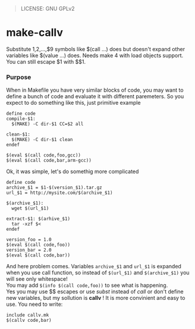 > LICENSE: GNU GPLv2

# make-callv
Substitute $1,$2,...,$9 symbols like $(call ...) does but doesn't expand other variables like $(value ...) does. Needs make 4 with load objects support. You can still escape $1 with $$1.

### Purpose
When in Makefile you have very similar blocks of code, you may want to define a bunch of code and evaluate it with different paremeters. So you expect to do something like this, just primitive example

```make
define code
compile-$1:
  $(MAKE) -C dir-$1 CC=$2 all

clean-$1:
  $(MAKE) -C dir-$1 clean
endef

$(eval $(call code,foo,gcc))
$(eval $(call code,bar,arm-gcc))
```

Ok, it was simple, let's do somethig more complicated
```make
define code
archive_$1 = $1-$(version_$1).tar.gz
url_$1 = http://mysite.com/$(archive_$1)

$(archive_$1):
  wget $(url_$1)

extract-$1: $(arhive_$1)
  tar -xzf $<
endef

version_foo = 1.0
$(eval $(call code,foo))
version_bar = 2.0
$(eval $(call code,bar))
```
And here problem comes. Variables `archive_$1` and `url_$1` is expanded when you use call function, so instead of `$(url_$1)` and `$(archive_$1)` you will see only whitespace! <br>
You may add `$(info $(call code,foo))` to see what is happening. <br>
Yes you may use $$ escapes or use _subst_ instead of _call_ or don't define new variables, but my sollution is **callv** ! It is more convinient and easy to use. You need to write:
```make
include callv.mk
$(callv code,bar)
```






